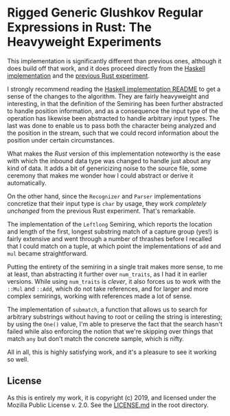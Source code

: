 # Rigged Generic Glushkov Regular Expressions in Rust: The Heavyweight Experiments

This implementation is significantly different than previous ones,
although it does build off that work, and it does proceed directly from
the [Haskell implementation](../../haskell/08_Heavyweights/) and the
[previous Rust experiment](../../rust/06_riggedglushkov).

I strongly recommend reading the [Haskell implementation
README](../../haskell/08_Heavyweights/README.md) to get a sense of the
changes to the algorithm.  They are fairly heavyweight and interesting,
in that the definition of the Semiring has been further abstracted to
handle position information, and as a consequence the input type of the
operation has likewise been abstracted to handle arbitrary input types.
The last was done to enable us to pass both the character being analyzed
and the position in the stream, such that we could record information
about the position under certain circumstances.

What makes the *Rust* version of this implementation noteworthy is the
ease with which the inbound data type was changed to handle just about
any kind of data.  It adds a bit of genericizing noise to the source
file, some ceremony that makes me wonder how I could abstract or derive
it automatically.

On the other hand, since the `Recognizer` and `Parser` implementations
concretize that their input type is `char` by usage, they work *completely
unchanged* from the previous Rust experiment.  That's remarkable.

The implementation of the `Leftlong` Semiring, which reports the
location and length of the first, longest substring match of a capture
group (yes!) is fairly extensive and went through a number of thrashes
before I recalled that I could match on a tuple, at which point the
implementations of `add` and `mul` became straightforward.

Putting the entirety of the semiring in a single trait makes more sense,
to me at least, than abstracting it further over `num_traits`, as I had
it in earlier versions.  While using `num_traits` is *clever*, it also
forces us to work with the `::Mul` and `::Add`, which do not take
references, and for larger and more complex semirings, working with
references made a lot of sense.

The implementation of `submatch`, a function that allows us to search
for arbitrary substrings without having to root or ceiling the string is
interesting; by using the `One()` value, I'm able to preserve the fact
that the search hasn't failed while also enforcing the notion that we're
skipping over things that match `any` but don't match the concrete
sample, which is nifty.

All in all, this is highly satisfying work, and it's a pleasure to see
it working so well.

## License

As this is entirely my work, it is copyright (c) 2019, and licensed
under the Mozilla Public License v. 2.0.  See the
[LICENSE.md](../../LICENSE.md) in the root directory.
